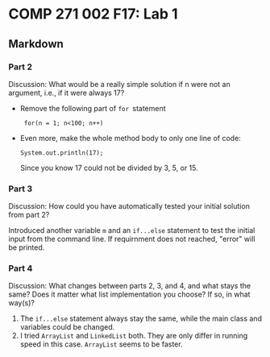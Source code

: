 # COMP 271 002 F17: Lab 1
## Markdown
### Part 2
Discussion: What would be a really simple solution if n were not an argument, i.e., if it were always 17?

* Remove the following part of ```for ```statement

  ``` for(n = 1; n<100; n++)```

* Even more, make the whole method body to only one line of code:

  ```System.out.println(17);```

  Since you know 17 could not be divided by 3, 5, or 15.

### Part 3
Discussion: How could you have automatically tested your initial solution from part 2?

Introduced another variable ```m``` and an ```if...else``` statement to test the initial input from the command line. If requirnment does not reached, "error" will be printed.

### Part 4
Discussion: What changes between parts 2, 3, and 4, and what stays the same? Does it matter what list implementation you choose? If so, in what way(s)?

1. The ```if...else``` statement always stay the same, while the main class and variables could be changed.
2. I tried ```ArrayList``` and ```LinkedList``` both. They are only differ in running speed in this case. ```ArrayList``` seems to be faster. 